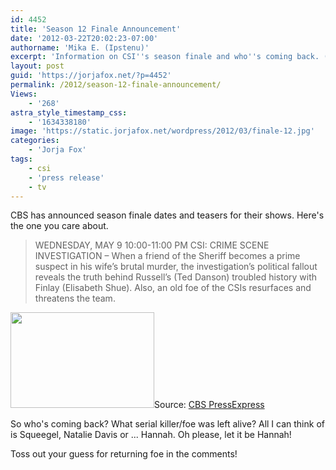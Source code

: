 ```yaml
---
id: 4452
title: 'Season 12 Finale Announcement'
date: '2012-03-22T20:02:23-07:00'
authorname: 'Mika E. (Ipstenu)'
excerpt: 'Information on CSI''s season finale and who''s coming back. (No, not Grissom.)'
layout: post
guid: 'https://jorjafox.net/?p=4452'
permalink: /2012/season-12-finale-announcement/
Views:
    - '268'
astra_style_timestamp_css:
    - '1634338180'
image: 'https://static.jorjafox.net/wordpress/2012/03/finale-12.jpg'
categories:
    - 'Jorja Fox'
tags:
    - csi
    - 'press release'
    - tv
---
```


CBS has announced season finale dates and teasers for their shows. Here's the one you care about.
<blockquote>WEDNESDAY, MAY 9
10:00-11:00 PM CSI: CRIME SCENE INVESTIGATION – When a friend of the Sheriff becomes a prime suspect in his wife’s brutal murder, the investigation’s political fallout reveals the truth behind Russell’s (Ted Danson) troubled history with Finlay (Elisabeth Shue). Also, an old foe of the CSIs resurfaces and threatens the team.</blockquote>
<img class="alignleft size-medium wp-image-4453" title="finale-12" src="//static.jorjafox.net/wordpress/2012/03/finale-12-230x153.jpg" alt="" width="230" height="153" />Source: <a href="http://cbspressexpress.com/cbs-entertainment/releases/view?id=31106">CBS PressExpress</a>

So who's coming back? What serial killer/foe was left alive? All I can think of is Squeegel, Natalie Davis or ... Hannah. Oh please, let it be Hannah!

Toss out your guess for returning foe in the comments!
